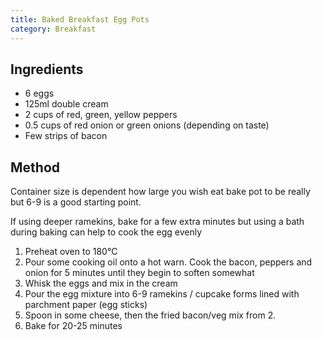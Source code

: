 ```yaml
---
title: Baked Breakfast Egg Pots
category: Breakfast
---
```


## Ingredients

- 6 eggs
- 125ml double cream
- 2 cups of red, green, yellow peppers
- 0.5 cups of red onion or green onions (depending on taste)
- Few strips of bacon

## Method

Container size is dependent how large you wish eat bake pot to be really but 6-9
is a good starting point.

If using deeper ramekins, bake for a few extra minutes but using a bath during
baking can help to cook the egg evenly

1. Preheat oven to 180°C
2. Pour some cooking oil onto a hot warn. Cook the bacon, peppers and onion for
   5 minutes until they begin to soften somewhat
3. Whisk the eggs and mix in the cream
4. Pour the egg mixture into 6-9 ramekins / cupcake forms lined with parchment
   paper (egg sticks)
5. Spoon in some cheese, then the fried bacon/veg mix from 2.
6. Bake for 20-25 minutes
